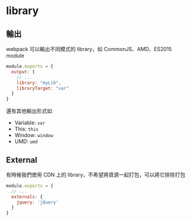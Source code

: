 # library

## 輸出

webpack 可以輸出不同模式的 library，如 CommonJS、AMD、ES2015 module

```javascript
module.exports = {
  output: {
    // ...
    library: "myLib",
    libraryTarget: "var"
  }
}
```

還有其他輸出形式如

- Variable: `var`
- This: `this`
- Window: `window`
- UMD: `umd`

## External

有時候我們使用 CDN 上的 library，不希望將資源一起打包，可以將它排除打包

```javascript
module.exports = {
  // ...
  externals: {
    jquery: 'jQuery'
  }
}
```


